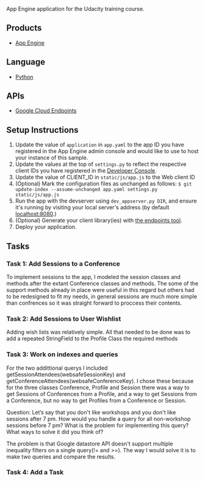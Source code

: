 App Engine application for the Udacity training course.

## Products
- [App Engine][1]

## Language
- [Python][2]

## APIs
- [Google Cloud Endpoints][3]

## Setup Instructions
1. Update the value of `application` in `app.yaml` to the app ID you
   have registered in the App Engine admin console and would like to use to host
   your instance of this sample.
1. Update the values at the top of `settings.py` to
   reflect the respective client IDs you have registered in the
   [Developer Console][4].
1. Update the value of CLIENT_ID in `static/js/app.js` to the Web client ID
1. (Optional) Mark the configuration files as unchanged as follows:
   `$ git update-index --assume-unchanged app.yaml settings.py static/js/app.js`
1. Run the app with the devserver using `dev_appserver.py DIR`, and ensure it's running by visiting your local server's address (by default [localhost:8080][5].)
1. (Optional) Generate your client library(ies) with [the endpoints tool][6].
1. Deploy your application.

## Tasks
### Task 1: Add Sessions to a Conference
To implement sessions to the app, I modeled the session classes and methods after the extant Conference classes and methods. The some of the support methods already in place were useful in this regard but others had to be redesigned to fit my needs, in general sessions are much more simple than confrences so it was straight forward to proccess their contents.

### Task 2: Add Sessions to User Wishlist
Adding wish lists was relatively simple. All that needed to be done was to add a repeated StringField to the Profile Class the required methods

### Task 3: Work on indexes and queries
For the two addittional querys I included getSessionAttendees(websafeSessionKey) and getConferenceAttendees(websafeConferenceKey). I chose these because for the three classes Conference, Profile and Session there was a way to get Sessions of Conferences from a Profile, and a way to get Sessions from a Conference, but no way to get Profiles from a Conference or Session.

Question: Let’s say that you don't like workshops and you don't like sessions after 7 pm. How would you handle a query for all non-workshop sessions before 7 pm? What is the problem for implementing this query? What ways to solve it did you think of?

The problem is that Google datastore API doesn't support multiple inequality filters on a single query(!= and >=). The way I would solve it is to make two queries and compare the results.

### Task 4: Add a Task


[1]: https://developers.google.com/appengine
[2]: http://python.org
[3]: https://developers.google.com/appengine/docs/python/endpoints/
[4]: https://console.developers.google.com/
[5]: https://localhost:8080/
[6]: https://developers.google.com/appengine/docs/python/endpoints/endpoints_tool
